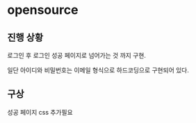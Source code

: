# opensource

## 진행 상황

로그인 후 로그인 성공 페이지로 넘어가는 것 까지 구현.

일단 아이디와 비밀번호는 이메일 형식으로 하드코딩으로 구현되어 있다.

## 구상
성공 페이지 css 추가필요


